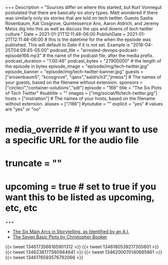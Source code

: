 +++
Description = "Sources differ on where this started, but Kurt Vonnegut postulated that there are basically six story types. Matt wondered if there was similarly only six stories that are told on tech twitter. Guests Sasha Rosenbaum, Kat Cosgrove, Quintessence Anx, Aaron Aldrich, and Jeremy Meiss dig into this as well as discuss the ups and downs of tech twitter culture."
Date = 2021-01-21T12:11:48-06:00
PublishDate = 2021-01-21T12:11:48-06:00 # this is the datetime for the when the epsiode was published. This will default to Date if it is not set. Example is "2016-04-25T04:09:45-05:00"
podcast_file = "arrested-devops-podcast-episode166.mp3" # the name of the podcast file, after the media prefix.
podcast_duration = "1:00:48"
podcast_bytes = "27900000" # the length of the episode in bytes
episode_image = "episode/img/tech-twitter.jpg"
episode_banner = "episode/img/tech-twitter-banner.jpg"
guests = ["srosenbaum5", "kcosgrove", "qanx","aaldrich3","jmeiss"] # The names of your guests, based on the filename without extension.
sponsors = ["circleci","container-solutions","sdt"]
episode = "166"
title = "The Six Plots of Tech Twitter"
#subtitle = ""
images = ["img/social/fb/tech-twitter.jpg"]
hosts = ["mstratton"] # The names of your hosts, based on the filename without extension.
aliases = ["/166"]
#youtube = ""
explicit = "yes" # values are "yes" or "no"
# media_override # if you want to use a specific URL for the audio file
# truncate = ""
# upcoming = true # set to true if you want this to be listed as upcoming, etc, etc
+++
- [The Six Main Arcs in Storytelling, as Identified by an A.I.](https://www.theatlantic.com/technology/archive/2016/07/the-six-main-arcs-in-storytelling-identified-by-a-computer/490733/)
- [The Seven Basic Plots by Christopher Booker](https://www.theguardian.com/books/2004/nov/21/fiction.features)

{{< tweet 1346173566165901312 >}}
{{< tweet 1346180539217305601 >}}
{{< tweet 1346238177560944641 >}}
{{< tweet 1346200070140665861 >}}
{{< tweet 1346176593576792066 >}}
